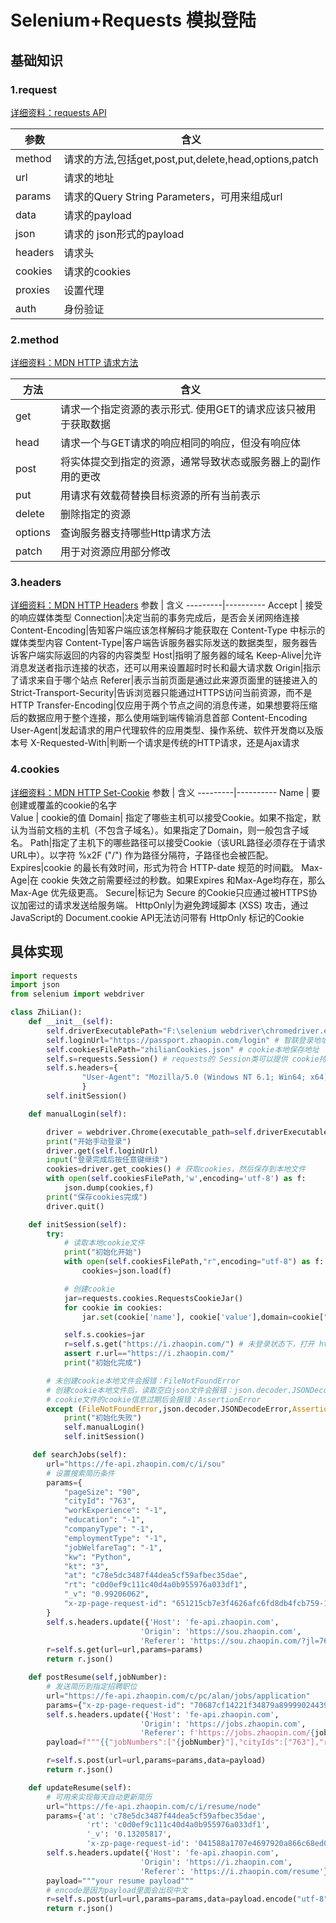 # Selenium+Requests 模拟登陆

## 基础知识

### 1.request

[详细资料：requests API](http://cn.python-requests.org/zh_CN/latest/api.html)

参数 | 含义
-|-
method | 请求的方法,包括get,post,put,delete,head,options,patch
url | 请求的地址
params|请求的Query String Parameters，可用来组成url
data | 请求的payload
json|请求的 json形式的payload
headers|请求头
cookies|请求的cookies
proxies|设置代理
auth|身份验证

### 2.method

[详细资料：MDN HTTP 请求方法](https://developer.mozilla.org/zh-CN/docs/Web/HTTP/Methods)

方法 | 含义
---------|----------
 get | 请求一个指定资源的表示形式. 使用GET的请求应该只被用于获取数据
 head | 请求一个与GET请求的响应相同的响应，但没有响应体
 post | 将实体提交到指定的资源，通常导致状态或服务器上的副作用的更改
 put|用请求有效载荷替换目标资源的所有当前表示
 delete|删除指定的资源
 options|查询服务器支持哪些Http请求方法
 patch|用于对资源应用部分修改

### 3.headers

[详细资料：MDN HTTP Headers](https://developer.mozilla.org/en-US/docs/Web/HTTP/Headers)
参数 | 含义
---------|----------
 Accept | 接受的响应媒体类型
 Connection|决定当前的事务完成后，是否会关闭网络连接
 Content-Encoding|告知客户端应该怎样解码才能获取在 Content-Type 中标示的媒体类型内容
 Content-Type|客户端告诉服务器实际发送的数据类型，服务器告诉客户端实际返回的内容的内容类型
 Host|指明了服务器的域名
 Keep-Alive|允许消息发送者指示连接的状态，还可以用来设置超时时长和最大请求数
 Origin|指示了请求来自于哪个站点
 Referer|表示当前页面是通过此来源页面里的链接进入的
 Strict-Transport-Security|告诉浏览器只能通过HTTPS访问当前资源，而不是HTTP
 Transfer-Encoding|仅应用于两个节点之间的消息传递，如果想要将压缩后的数据应用于整个连接，那么使用端到端传输消息首部  Content-Encoding
 User-Agent|发起请求的用户代理软件的应用类型、操作系统、软件开发商以及版本号
 X-Requested-With|判断一个请求是传统的HTTP请求，还是Ajax请求

### 4.cookies

[详细资料：MDN HTTP Set-Cookie](https://developer.mozilla.org/zh-CN/docs/Web/HTTP/Headers/Set-Cookie)
参数 | 含义
---------|----------
Name | 要创建或覆盖的cookie的名字  
Value | cookie的值
Domain| 指定了哪些主机可以接受Cookie。如果不指定，默认为当前文档的主机（不包含子域名）。如果指定了Domain，则一般包含子域名。
Path|指定了主机下的哪些路径可以接受Cookie（该URL路径必须存在于请求URL中）。以字符 %x2F ("/") 作为路径分隔符，子路径也会被匹配。
Expires|cookie 的最长有效时间，形式为符合 HTTP-date 规范的时间戳。
Max-Age|在 cookie 失效之前需要经过的秒数。如果Expires 和Max-Age均存在，那么 Max-Age 优先级更高。
Secure|标记为 Secure 的Cookie只应通过被HTTPS协议加密过的请求发送给服务端。
HttpOnly|为避免跨域脚本 (XSS) 攻击，通过JavaScript的 Document.cookie API无法访问带有 HttpOnly 标记的Cookie

## 具体实现

```python
import requests
import json
from selenium import webdriver

class ZhiLian():
    def __init__(self):
        self.driverExecutablePath="F:\selenium webdriver\chromedriver.exe" # chrome浏览器驱动文件路径
        self.loginUrl="https://passport.zhaopin.com/login" # 智联登录地址
        self.cookiesFilePath="zhilianCookies.json" # cookie本地保存地址
        self.s=requests.Session() # requests的 Session类可以提供 cookie持久化和保存 headers等设置，不需要每次request都填写
        self.s.headers={
                "User-Agent": "Mozilla/5.0 (Windows NT 6.1; Win64; x64) AppleWebKit/537.36 (KHTML, like Gecko) Chrome/71.0.3578.98 Safari/537.36",
                }
        self.initSession()

    def manualLogin(self):

        driver = webdriver.Chrome(executable_path=self.driverExecutablePath)
        print("开始手动登录")
        driver.get(self.loginUrl)
        input("登录完成后按任意键继续")
        cookies=driver.get_cookies() # 获取cookies，然后保存到本地文件
        with open(self.cookiesFilePath,'w',encoding='utf-8') as f:
            json.dump(cookies,f)
        print("保存cookies完成")
        driver.quit()

    def initSession(self):
        try:
            # 读取本地cookie文件
            print("初始化开始")
            with open(self.cookiesFilePath,"r",encoding="utf-8") as f:
                cookies=json.load(f)

            # 创建cookie
            jar=requests.cookies.RequestsCookieJar()
            for cookie in cookies:
                jar.set(cookie['name'], cookie['value'],domain=cookie["domain"],path=cookie["path"],expires=2145888000) # 设置cookie 2038年过期

            self.s.cookies=jar
            r=self.s.get("https://i.zhaopin.com/") # 未登录状态下，打开 https://i.zhaopin.com/ 会跳转到 'https://www.zhaopin.com'
            assert r.url=="https://i.zhaopin.com/"
            print("初始化完成")

        # 未创建cookie本地文件会报错：FileNotFoundError
        # 创建cookie本地文件后，读取空白json文件会报错：json.decoder.JSONDecodeError
        # cookie文件的cookie信息过期后会报错：AssertionError
        except (FileNotFoundError,json.decoder.JSONDecodeError,AssertionError):
            print("初始化失败")
            self.manualLogin()
            self.initSession()

     def searchJobs(self):
        url="https://fe-api.zhaopin.com/c/i/sou"
        # 设置搜索简历条件
        params={
            "pageSize": "90",
            "cityId": "763",
            "workExperience": "-1",
            "education": "-1",
            "companyType": "-1",
            "employmentType": "-1",
            "jobWelfareTag": "-1",
            "kw": "Python",
            "kt": "3",
            "at": "c78e5dc3487f44dea5cf59afbec35dae",
            "rt": "c0d0ef9c111c40d4a0b955976a033df1",
            "_v": "0.99206062",
            "x-zp-page-request-id": "651215cb7e3f4626afc6fd8db4fcb759-1548290960245-102881",
        }
        self.s.headers.update({'Host': 'fe-api.zhaopin.com',
                             'Origin': 'https://sou.zhaopin.com',
                             'Referer': 'https://sou.zhaopin.com/?jl=763&kw=Python&kt=3'})
        r=self.s.get(url=url,params=params)
        return r.json()

    def postResume(self,jobNumber):
        # 发送简历到指定招聘职位
        url="https://fe-api.zhaopin.com/c/pc/alan/jobs/application"
        params={"x-zp-page-request-id": "70687cf14221f34879a8999902443982-1548293302017-179605"}
        self.s.headers.update({'Host': 'fe-api.zhaopin.com',
                             'Origin': 'https://jobs.zhaopin.com',
                             'Referer': f'https://jobs.zhaopin.com/{jobNumber}.htm'})
        payload=f"""{{"jobNumbers":["{jobNumber}"],"cityIds":["763"],"resumeNumber":"{resumeNumber}","at":"c78e5dc3487f44dea5cf59afbec35dae","rt":"c0d0ef9c111c40d4a0b955976a033df1","language":1,"batched":false,"pageCode":4020,"jobSource":"SEARCH"}}"""

        r=self.s.post(url=url,params=params,data=payload)
        return r.json()

    def updateResume(self):
        # 可用来实现每天自动更新简历
        url="https://fe-api.zhaopin.com/c/i/resume/node"
        params={'at': 'c78e5dc3487f44dea5cf59afbec35dae',
                 'rt': 'c0d0ef9c111c40d4a0b955976a033df1',
                 '_v': '0.13205817',
                 'x-zp-page-request-id': '041588a1707e4697920a866c68ed0a96-1548294592462-763356'}
        self.s.headers.update({'Host': 'fe-api.zhaopin.com',
                             'Origin': 'https://i.zhaopin.com',
                             'Referer': 'https://i.zhaopin.com/resume'})
        payload="""your resume payload"""
        # encode是因为payload里面会出现中文
        r=self.s.post(url=url,params=params,data=payload.encode("utf-8"))
        return r.json()
```